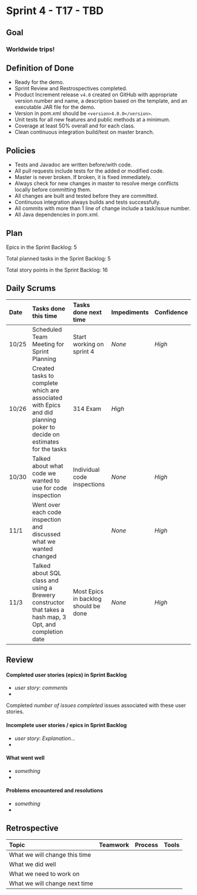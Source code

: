 # Sprint 4 - T17 - TBD

## Goal

### Worldwide trips!

## Definition of Done

* Ready for the demo.
* Sprint Review and Restrospectives completed.
* Product Increment release `v4.0` created on GitHub with appropriate version number and name, a description based on the template, and an executable JAR file for the demo.
* Version in pom.xml should be `<version>4.0.0</version>`.
* Unit tests for all new features and public methods at a minimum.
* Coverage at least 50% overall and for each class.
* Clean continuous integration build/test on master branch.

## Policies

* Tests and Javadoc are written before/with code.  
* All pull requests include tests for the added or modified code.
* Master is never broken.  If broken, it is fixed immediately.
* Always check for new changes in master to resolve merge conflicts locally before committing them.
* All changes are built and tested before they are committed.
* Continuous integration always builds and tests successfully.
* All commits with more than 1 line of change include a task/issue number.
* All Java dependencies in pom.xml.

## Plan 

Epics in the Sprint Backlog: 5

Total planned tasks in the Sprint Backlog: 5 

Total story points in the Sprint Backlog: 16

## Daily Scrums

Date | Tasks done this time | Tasks done next time | Impediments | Confidence
:--- | :--- | :--- | :--- | :---
10/25 | Scheduled Team Meeting for Sprint Planning | Start working on sprint 4 | *None* | *High*
10/26 | Created tasks to complete which are associated with Epics and did planning poker to decide on estimates for the tasks | 314 Exam | *High* | 
10/30 | Talked about what code we wanted to use for code inspection | Individual code inspections | *None* | *High*
11/1 | Went over each code inspection and discussed what we wanted changed | | *None* | *High*
11/3 | Talked about SQL class and using a Brewery constructor that takes a hash map, 3 Opt, and completion date | Most Epics in backlog should be done | *None* | *High*

 

## Review

#### Completed user stories (epics) in Sprint Backlog 
* *user story*:  *comments*
* 

Completed *number of issues completed* issues associated with these user stories.

#### Incomplete user stories / epics in Sprint Backlog 
* *user story*: *Explanation...*
*

#### What went well
* *something*
*

#### Problems encountered and resolutions
* *something*
*

## Retrospective

Topic | Teamwork | Process | Tools
:--- | :--- | :--- | :---
What we will change this time |  |  | 
What we did well |  |  | 
What we need to work on |  |  |
What we will change next time |  |  | 
